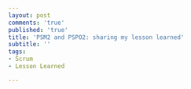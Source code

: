 ```yaml
---
layout: post
comments: 'true'
published: 'true'
title: 'PSM2 and PSPO2: sharing my lesson learned'
subtitle: ''
tags:
- Scrum
- Lesson Learned

---
```

